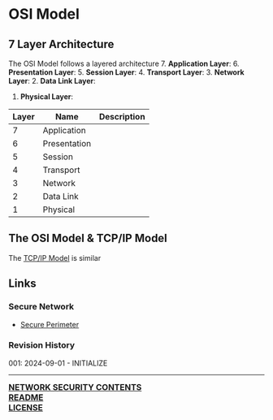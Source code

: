 # OSI Model

## 7 Layer Architecture
The OSI Model follows a layered architecture
7. **Application Layer**:
6. **Presentation Layer**:
5. **Session Layer**:
4. **Transport Layer**:
3. **Network Layer**:
2. **Data Link Layer**:
1. **Physical Layer**:

| Layer | Name         | Description |
| ----- | ------------ | ----------- |
| 7     | Application  |             |
| 6     | Presentation |             |
| 5     | Session      |             |
| 4     | Transport    |             |
| 3     | Network      |             |
| 2     | Data Link    |             |
| 1     | Physical     |             |
## The OSI Model & TCP/IP Model
The [TCP/IP Model](https://github.com/ryancranie/cybersecurity-osint/blob/main/Notes/Network%20Security/TCP-IP%20Model.md) is similar 

## Links
### Secure Network
- [Secure Perimeter](https://notes.ryancranie.com/Notes/Secure%20Network/Secure%20Perimeter)
### Revision History
001: 2024-09-01 - INITIALIZE

---
<font size=3><b>[NETWORK SECURITY CONTENTS](https://github.com/ryancranie/cybersecurity-osint/blob/main/Contents/-%20Network%20Security%20Contents.md)<br>
[README](https://github.com/ryancranie/cybersecurity-osint/blob/main/README.md)<br>
[LICENSE](https://github.com/ryancranie/cybersecurity-osint/blob/main/LICENSE)</b></font>